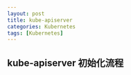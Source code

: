 ```yaml
---
layout: post
title: kube-apiserver
categories: Kubernetes
tags: [Kubernetes]
---
```


## kube-apiserver 初始化流程


